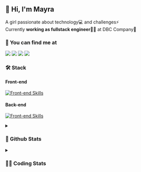 ## 👋 Hi, I'm Mayra

A girl passionate about technology💻 and challenges⚡  
Currently **working as fullstack engineer**👩‍💻 at DBC Company🚀   

### 💬 You can find me at

<a href="https://mayra.dev" target="_blank" rel="noopener"><img src="https://img.shields.io/badge/-mayra.dev-005FED?style=flat&logo=Google-chrome&logoColor=white"/></a>
<a href="https://linkedin.com/in/mayraamaral" target="_blank" rel="noopener"><img src="https://img.shields.io/badge/-/mayraamaral-0077B5?style=flat&logo=Linkedin&logoColor=white"/></a>
<a href="mailto:mayra@mayra.dev" target="_blank" rel="noopener"><img src="https://img.shields.io/badge/-mayra@mayra.dev-D14836?style=flat&logo=Gmail&logoColor=white"/></a>
<a href="" target="_blank" rel="noopener"><img src="https://img.shields.io/badge/-mayraamaral-7289DA?style=flat&logo=Discord&logoColor=white"/></a>

### 🛠️ Stack
#### Front-end

[![Front-end Skills](https://skillicons.dev/icons?i=react,next,redux,styledcomponents,html,css,sass,js,ts,figma)](https://skillicons.dev)
#### Back-end

[![Front-end Skills](https://skillicons.dev/icons?i=java,spring,postgres,git,linux,bash,nodejs,docker,jenkins)](https://skillicons.dev)


<details>
    <summary><h3>📌 Github Stats</h3></summary>
    <div align="center">
        <table>
      <td><img height="160em" src="https://github-readme-stats.vercel.app/api?username=mayraamaral&show_icons=true&theme=algolia&hide_border=true&hide=stars&count_private=true" alt="Readme stats"></td>
      <td><img height="160em" src="https://github-readme-stats.vercel.app/api/top-langs/?username=mayraamaral&&layout=compact&&theme=algolia&hide_border=true&langs_count=6" alt="Language stats"></td>
       </table>
  </div> 
    

  <p align="center">
    <img src="https://github-readme-streak-stats.herokuapp.com?user=mayraamaral&theme=dark&hide_border=true&date_format=j%20M%5B%20Y%5D&locale=pt-br&background=050F2C&ring=0195DD&fire=23AA7D&currStreakLabel=23AA7D" alt="Streak stats">
  </p> 
</details>

<details>
  <summary><h3>👩‍💻 Coding Stats</h3></summary>
  
  <!--START_SECTION:waka-->
![Code Time](http://img.shields.io/badge/Code%20Time-203%20hrs%2032%20mins-blue)

**🐱 My GitHub Data** 

> 📦 579.1 kB Used in GitHub's Storage 
 > 
> 🏆 19 Contributions in the Year 2024
 > 
> 🚫 Not Opted to Hire
 > 
> 📜 50 Public Repositories 
 > 
> 🔑 27 Private Repositories 
 > 
**I'm an Early 🐤** 

```text
🌞 Morning                315 commits         ███░░░░░░░░░░░░░░░░░░░░░░   12.00 % 
🌆 Daytime                1365 commits        █████████████░░░░░░░░░░░░   52.00 % 
🌃 Evening                808 commits         ████████░░░░░░░░░░░░░░░░░   30.78 % 
🌙 Night                  137 commits         █░░░░░░░░░░░░░░░░░░░░░░░░   05.22 % 
```
📅 **I'm Most Productive on Tuesday** 

```text
Monday                   471 commits         ████░░░░░░░░░░░░░░░░░░░░░   17.94 % 
Tuesday                  496 commits         █████░░░░░░░░░░░░░░░░░░░░   18.90 % 
Wednesday                350 commits         ███░░░░░░░░░░░░░░░░░░░░░░   13.33 % 
Thursday                 456 commits         ████░░░░░░░░░░░░░░░░░░░░░   17.37 % 
Friday                   436 commits         ████░░░░░░░░░░░░░░░░░░░░░   16.61 % 
Saturday                 134 commits         █░░░░░░░░░░░░░░░░░░░░░░░░   05.10 % 
Sunday                   282 commits         ███░░░░░░░░░░░░░░░░░░░░░░   10.74 % 
```


📊 **This Week I Spent My Time On** 

```text
🕑︎ Time Zone: America/Sao_Paulo

💬 Programming Languages: 
Java                     10 hrs 4 mins       ███████████████████████░░   91.96 % 
SQL                      28 mins             █░░░░░░░░░░░░░░░░░░░░░░░░   04.27 % 
JavaScript               20 mins             █░░░░░░░░░░░░░░░░░░░░░░░░   03.14 % 
JSON                     1 min               ░░░░░░░░░░░░░░░░░░░░░░░░░   00.28 % 
GitIgnore file           1 min               ░░░░░░░░░░░░░░░░░░░░░░░░░   00.18 % 

🔥 Editors: 
Intellijidea             10 hrs 5 mins       ███████████████████████░░   92.19 % 
VS Code                  51 mins             ██░░░░░░░░░░░░░░░░░░░░░░░   07.81 % 

💻 Operating System: 
Linux                    10 hrs 56 mins      █████████████████████████   100.00 % 
```

**I Mostly Code in Java** 

```text
Java                     132 repos           ███████░░░░░░░░░░░░░░░░░░   29.66 % 
JavaScript               100 repos           ██████░░░░░░░░░░░░░░░░░░░   22.47 % 
HTML                     94 repos            █████░░░░░░░░░░░░░░░░░░░░   21.12 % 
PLSQL                    1 repo              ░░░░░░░░░░░░░░░░░░░░░░░░░   00.22 % 
C#                       1 repo              ░░░░░░░░░░░░░░░░░░░░░░░░░   00.22 % 
```




 Last Updated on 15/01/2024 18:51:53 UTC
<!--END_SECTION:waka-->

</details>
